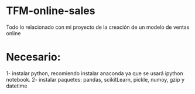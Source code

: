 # TFM-online-sales
Todo lo relacionado con mi proyecto de la creación de un modelo de ventas online

# Necesario:

1- instalar python, recomiendo instalar anaconda ya que se usará ipython notebook.
2- instalar paquetes: pandas, scikitLearn, pickle, numoy, gzip y datetime
